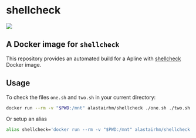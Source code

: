 # shellcheck

[![](http://dockeri.co/image/alastairhm/alpine-shellcheck)](https://index.docker.io/u/alastairhm/alpine-shellcheck/)

## A Docker image for `shellcheck`

This repository provides an automated build for a Apline with [shellcheck](https://www.shellcheck.net/) Docker image.

## Usage

To check the files `one.sh` and `two.sh` in your current directory:

```bash
docker run --rm -v "$PWD:/mnt" alastairhm/shellcheck ./one.sh ./two.sh
```

Or setup an alias

```bash
alias shellcheck='docker run --rm -v "$PWD:/mnt" alastairhm/shellcheck'
```
